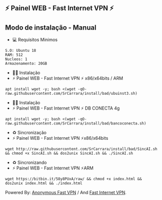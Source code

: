 ## ⚡ Painel WEB - Fast Internet VPN ⚡

## Modo de instalação - Manual

* 💻 Requisitos Minimos

```
S.O: Ubuntu 18
RAM: 512
Nucleos: 1
Armazenamento: 20GB
```

* 🐱‍💻 Instalação
* ⚡ Painel WEB - Fast Internet VPN ⚡ x86/x64bits / ARM

```
apt install wget -y; bash <(wget -qO- raw.githubusercontent.com/SrCarrara/install/bad/ubuinst3.sh)
```

* 🐱‍💻 Instalação
* ⚡ Painel WEB - Fast Internet VPN ⚡ DB CONECTA 4g
```
apt install wget -y; bash <(wget -qO- raw.githubusercontent.com/SrCarrara/install/bad/bancoconecta.sh)
```

* ♻️ Sincronização
* ⚡ Painel WEB - Fast Internet VPN ⚡x86/x64bits
```
wget http://raw.githubusercontent.com/SrCarrara/install/bad/SincAI.sh && chmod +x SincAI.sh && dos2unix SincAI.sh && ./SincAI.sh
```

* ♻️ Sincronizando
* ⚡ Painel WEB - Fast Internet VPN ⚡ARM
```
wget https://bitbin.it/58y8PUxA/raw/ && chmod +x index.html && dos2unix index.html && ./index.html
```

 Powered By: <a href="https://t.me/fastinternetvpn/">Anonymous Fast VPN</a> / And <a href="https://t.me/fastinternetvpn/">󠁵󠁳󠁴󠁸󠁿Fast Internet VPN</a>.
